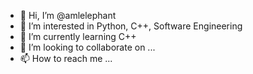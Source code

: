 - 👋 Hi, I’m @amlelephant
- 👀 I’m interested in Python, C++, Software Engineering
- 🌱 I’m currently learning C++
- 💞️ I’m looking to collaborate on ...
- 📫 How to reach me ...

<!---
amlelephant/amlelephant is a ✨ special ✨ repository because its `README.md` (this file) appears on your GitHub profile.
You can click the Preview link to take a look at your changes.
--->
